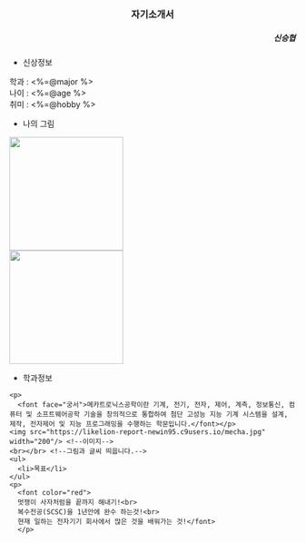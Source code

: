 <!DOCTYPE html>
<html lang="en" dir="ltr">
  <head>  <!--화면에 직접보이진 않고 정의하는 역할 -->
    <meta charset="utf-8">
    <title>자기소개서</title>
  </head>
  <body>
    <H3 align = "center">자기소개서</H3> <!--크기 조절-->
    <h5 align = "right">신승협</h5>
    <ul> <!--목차-->
      <li>신상정보</li>
    </ul>
      <p>
        학과 : <%=@major %> <!--enter--><br>
        나이 : <%=@age %> <!--shift enter--><br>
        취미 : <%=@hobby %></br></p>
    <ul>
      <li>나의 그림</li>
    </ul>
    <img src="https://likelion-report-newin95.c9users.io/gain.jpg" width="200"/>
    </br>
    <img src="https://likelion-report-newin95.c9users.io/cheeze.jpg" width="200"/>
     <ul>
        <li>학과정보</li>
    </ul>
    
    <p>
      <font face="궁서">메카트로닉스공학이란 기계, 전기, 전자, 제어, 계측, 정보통신, 컴퓨터 및 소프트웨어공학 기술을 창의적으로 통합하여 첨단 고성능 지능 기계 시스템을 설계, 제작, 전자제어 및 지능 프로그래밍을 수행하는 학문입니다.</font></p>
    <img src="https://likelion-report-newin95.c9users.io/mecha.jpg" width="200"/> <!--이미지-->
    <br></br> <!--그림과 글씨 띄웁니다.-->
    <ul>
      <li>목표</li>
    </ul>
    <p>
      <font color="red">
      멋쟁이 사자처럼을 끝까지 해내기!<br>
      복수전공(SCSC)을 1년안에 완수 하는것!<br>
      현재 일하는 전자기기 회사에서 많은 것을 배워가는 것!</font>
      </p>
  </body>
</html>

